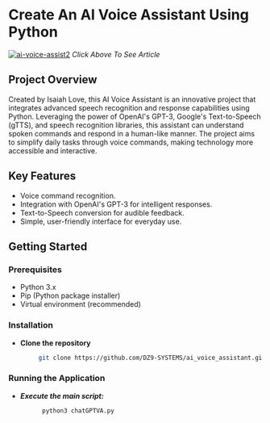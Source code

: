 # Create An AI Voice Assistant Using Python
[![ai-voice-assist2](https://github.com/DZ9-SYSTEMS/ai_voice_assistant/assets/77218260/7721122f-bc16-44b2-8587-8b1534688c58)](https://medium.com/@isaiahlove085/create-an-ai-voice-assistant-a95a9a2e79a9)
*Click Above To See Article*

## Project Overview
Created by Isaiah Love, this AI Voice Assistant is an innovative project that integrates advanced speech recognition and response capabilities using Python. Leveraging the power of OpenAI's GPT-3, Google's Text-to-Speech (gTTS), and speech recognition libraries, this assistant can understand spoken commands and respond in a human-like manner. The project aims to simplify daily tasks through voice commands, making technology more accessible and interactive.

## Key Features
- Voice command recognition.
- Integration with OpenAI's GPT-3 for intelligent responses.
- Text-to-Speech conversion for audible feedback.
- Simple, user-friendly interface for everyday use.

## Getting Started

### Prerequisites
- Python 3.x
- Pip (Python package installer)
- Virtual environment (recommended)

### Installation

- **Clone the repository**
   ```bash
        git clone https://github.com/DZ9-SYSTEMS/ai_voice_assistant.git

###  Running the Application
- ***Execute the main script:***
  ```bash
        python3 chatGPTVA.py
